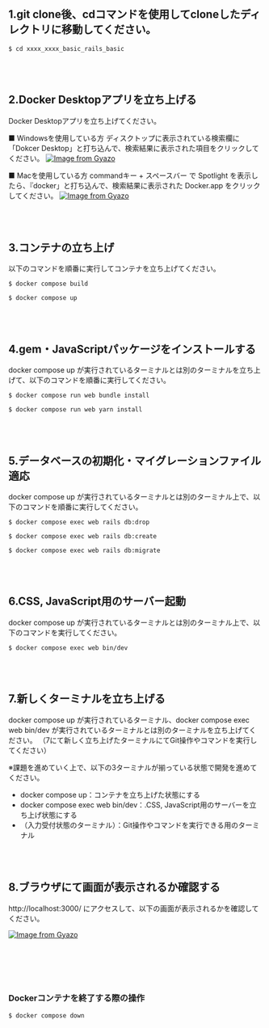 ## 1.git clone後、cdコマンドを使用してcloneしたディレクトリに移動してください。
```
$ cd xxxx_xxxx_basic_rails_basic
```

<br /><br />

## 2.Docker Desktopアプリを立ち上げる
Docker Desktopアプリを立ち上げてください。

■ Windowsを使用している方
ディスクトップに表示されている検索欄に「Dokcer Desktop」と打ち込んで、検索結果に表示された項目をクリックしてください。
[![Image from Gyazo](https://t.gyazo.com/teams/startup-technology/7ed4318805455ba0056ab6bd8b6d869d.gif)](https://startup-technology.gyazo.com/7ed4318805455ba0056ab6bd8b6d869d)

■ Macを使用している方
commandキー + スペースバー で Spotlight を表示したら、『docker」と打ち込んで、検索結果に表示された Docker.app をクリックしてください。
[![Image from Gyazo](https://t.gyazo.com/teams/startup-technology/e0744c7e3a010fddc4ba1057e36e89bb.gif)](https://startup-technology.gyazo.com/e0744c7e3a010fddc4ba1057e36e89bb)

<br /><br />

## 3.コンテナの立ち上げ
以下のコマンドを順番に実行してコンテナを立ち上げてください。
```
$ docker compose build

$ docker compose up
```

<br /><br />

## 4.gem・JavaScriptパッケージをインストールする
docker compose up が実行されているターミナルとは別のターミナルを立ち上げて、以下のコマンドを順番に実行してください。
```
$ docker compose run web bundle install

$ docker compose run web yarn install
```

<br /><br />

## 5.データベースの初期化・マイグレーションファイル適応
docker compose up が実行されているターミナルとは別のターミナル上で、以下のコマンドを順番に実行してください。
```
$ docker compose exec web rails db:drop

$ docker compose exec web rails db:create

$ docker compose exec web rails db:migrate
```

<br /><br />

## 6.CSS, JavaScript用のサーバー起動
docker compose up が実行されているターミナルとは別のターミナル上で、以下のコマンドを実行してください。
```
$ docker compose exec web bin/dev
```

<br /><br />

## 7.新しくターミナルを立ち上げる
docker compose up が実行されているターミナル、docker compose exec web bin/dev が実行されているターミナルとは別のターミナルを立ち上げてください。
（7にて新しく立ち上げたターミナルにてGit操作やコマンドを実行してください）

※課題を進めていく上で、以下の3ターミナルが揃っている状態で開発を進めてください。
- docker compose up：コンテナを立ち上げた状態にする
- docker compose exec web bin/dev：.CSS, JavaScript用のサーバーを立ち上げ状態にする
- （入力受付状態のターミナル）：Git操作やコマンドを実行できる用のターミナル

<br /><br />

## 8.ブラウザにて画面が表示されるか確認する
http://localhost:3000/ にアクセスして、以下の画面が表示されるかを確認してください。

[![Image from Gyazo](https://t.gyazo.com/teams/startup-technology/1de760c38b456f97de809369b3a77e79.png)](https://startup-technology.gyazo.com/1de760c38b456f97de809369b3a77e79)

<br /><br /><br /><br />

### Dockerコンテナを終了する際の操作

```bash
$ docker compose down
```

